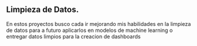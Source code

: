 ## Limpieza de Datos.
En estos proyectos busco cada ir mejorando mis habilidades en la limpieza de datos para a futuro aplicarlos en modelos de machine learning o entregar
datos limpios para la creacion de dashboards
